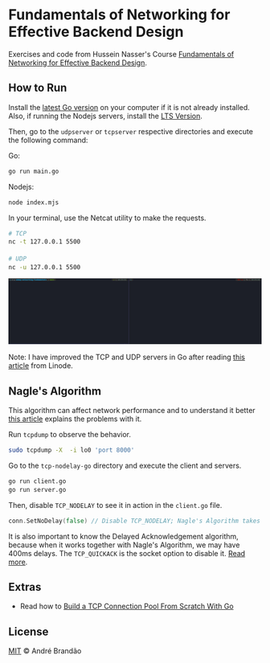 # Fundamentals of Networking for Effective Backend Design

Exercises and code from Hussein Nasser's Course [Fundamentals of Networking for Effective Backend Design](https://www.udemy.com/course/fundamentals-of-networking-for-effective-backend-design).

## How to Run

Install the [latest Go version](https://go.dev/) on your computer if it is not already installed.
Also, if running the Nodejs servers, install the [LTS Version](https://nodejs.org/en/).

Then, go to the `udpserver` or `tcpserver` respective directories and execute the following command:

Go:

```bash
go run main.go
```

Nodejs:

```bash
node index.mjs
```

In your terminal, use the Netcat utility to make the requests.

```bash
# TCP
nc -t 127.0.0.1 5500

# UDP
nc -u 127.0.0.1 5500
```

![Terminal Commands](.github/assets/terminal.gif)

Note: I have improved the TCP and UDP servers in Go after reading [this article](https://www.linode.com/docs/guides/developing-udp-and-tcp-clients-and-servers-in-go/) from Linode.

## Nagle's Algorithm

This algorithm can affect network performance and to understand it better [this article](https://blog.gopheracademy.com/advent-2019/control-packetflow-tcp-nodelay/) explains the problems with it.

Run `tcpdump` to observe the behavior.

```bash
sudo tcpdump -X  -i lo0 'port 8000'
```

Go to the `tcp-nodelay-go` directory and execute the client and servers.

```bash
go run client.go
go run server.go
```

Then, disable `TCP_NODELAY` to see it in action in the `client.go` file.

```go
conn.SetNoDelay(false) // Disable TCP_NODELAY; Nagle's Algorithm takes action.
```

It is also important to know the Delayed Acknowledgement algorithm, because when it works together with Nagle's Algorithm, we may have 400ms delays. The `TCP_QUICKACK` is the socket option to disable it. [Read more](https://www.extrahop.com/company/blog/2016/tcp-nodelay-nagle-quickack-best-practices/).

## Extras

- Read how to [Build a TCP Connection Pool From Scratch With Go](https://betterprogramming.pub/build-a-tcp-connection-pool-from-scratch-with-go-d7747023fe14)

## License

[MIT](LICENSE) © André Brandão
